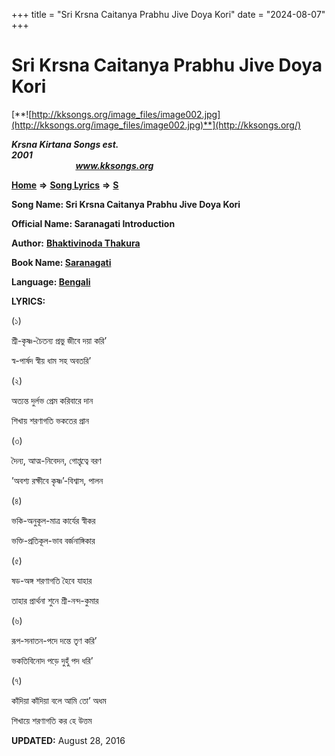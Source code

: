 +++
title = "Sri Krsna Caitanya Prabhu Jive Doya Kori"
date = "2024-08-07"
+++

# Sri Krsna Caitanya Prabhu Jive Doya Kori
[**![http://kksongs.org/image_files/image002.jpg](http://kksongs.org/image_files/image002.jpg)**](http://kksongs.org/)

**_Krsna Kirtana Songs est. 2001_**                                                                                                                                                 **_www.kksongs.org_**

**[Home](http://kksongs.org/)** **⇒** **[Song Lyrics](http://kksongs.org/lyrics.html)** **⇒** **[S](http://kksongs.org/songs/song_s.html)**

**Song Name: Sri Krsna Caitanya Prabhu Jive Doya Kori**

**Official Name: Saranagati Introduction**

**Author:** [**Bhaktivinoda Thakura**](http://kksongs.org/authors/list/bhaktivinoda.html)

**Book Name: [Saranagati](http://kksongs.org/authors/literature/saranagati.html)**

**Language: [Bengali](http://kksongs.org/language/list/bengali.html)**

**LYRICS:**

(১)

শ্রী\-কৃষ্ণ\-চৈতন্য প্রভু জীবে দয়া করি’

স্ব\-পার্ষদ স্বীয় ধাম সহ অবতরি’

(২)

অত্যন্ত দুর্লভ প্রেম করিবারে দান

শিখায় শরণাগতি ভকতের প্রান

(৩)

দৈন্য, আত্ম\-নিবেদন, গোপ্তৃত্বে বরণ

’অবশ্য রক্ষীবে কৃষ্ণ’-বিশ্বাস, পালন

(৪)

ভকি\-অনুকূল\-মাত্র কার্যের স্বীকর

ভক্তি\-প্রতিকূল\-ভাব বর্জনাঙ্গিকার

(৫)

ষড\-অঙ্গ শরণাগতি হৈবে যাহার

তাহার প্রার্থনা শুনে শ্রী\-নন্দ\-কুমার

(৬)

রূপ\-সনাতন\-পদে দন্তে তৃণ করি’

ভকতিবিনোদ পড়ে দুহুঁ পদ ধরি’

(৭)

কাঁদিয়া কাঁদিয়া বলে আমি তো’ অধম

শিখায়ে শরণাগতি কর হে উত্তম 

**UPDATED:** August 28, 2016